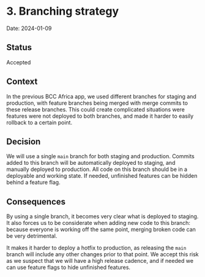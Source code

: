 # 3. Branching strategy

Date: 2024-01-09

## Status

Accepted

## Context

In the previous BCC Africa app, we used different branches for staging and production, with feature branches being merged with merge commits to these release branches. This could create complicated situations were features were not deployed to both branches, and made it harder to easily rollback to a certain point.

## Decision

We will use a single `main` branch for both staging and production. Commits added to this branch will be automatically deployed to staging, and manually deployed to production. All code on this branch should be in a deployable and working state. If needed, unfinished features can be hidden behind a feature flag.

## Consequences

By using a single branch, it becomes very clear what is deployed to staging. It also forces us to be considerate when adding new code to this branch: because everyone is working off the same point, merging broken code can be very detrimental.

It makes it harder to deploy a hotfix to production, as releasing the `main` branch will include any other changes prior to that point. We accept this risk as we suspect that we will have a high release cadence, and if needed we can use feature flags to hide unfinished features.
